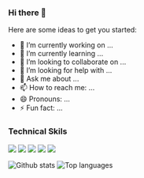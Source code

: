 ### Hi there 👋   




Here are some ideas to get you started:

- 🔭 I’m currently working on ...
- 🌱 I’m currently learning ...
- 👯 I’m looking to collaborate on ...
- 🤔 I’m looking for help with ...
- 💬 Ask me about ...
- 📫 How to reach me: ...
- 😄 Pronouns: ...
- ⚡ Fun fact: ...

### Technical Skils

<img src="https://img.shields.io/badge/-JAVA-007396?logo=Java&logoColor=fff"> <img src="https://img.shields.io/badge/-Python-3776AB?logo=Python&logoColor=fff"> <img src="https://img.shields.io/badge/-HTML-e34f26?logo=html5&logoColor=fff"> <img src="https://img.shields.io/badge/--F09820?logo=C&logoColor=fff"> <img src="https://img.shields.io/badge/-CSS3-1572B6?logo=CSS3&logoColor=fff">

![Github stats](https://github-readme-stats.vercel.app/api?username=Prakash-636&count_private=true&show_icons=true&theme=radical)  ![Top languages](https://github-readme-stats.vercel.app/api/top-langs/?username=SUYASHPATIL400&show_icons=true&theme=radical)
